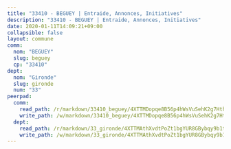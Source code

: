 ```yaml
---
title: "33410 - BEGUEY | Entraide, Annonces, Initiatives"
description: "33410 - BEGUEY | Entraide, Annonces, Initiatives"
date: 2020-01-11T14:09:21+09:00
collapsible: false
layout: commune
comm:
  nom: "BEGUEY"
  slug: beguey
  cp: "33410"
dept:
  nom: "Gironde"
  slug: gironde
  num: "33"
peerpad:
  comm:
    read_path: /r/markdown/33410_beguey/4XTTMDopqe8B56p4hWsVuSehK2g7HthYfpQgsuNRkGsxvH7jG
    write_path: /w/markdown/33410_beguey/4XTTMDopqe8B56p4hWsVuSehK2g7HthYfpQgsuNRkGsxvH7jG-K3TgUZnax2dTXppkFjpm2ZpLEswRXYNRcScsecs6tGV3UcZ5y4LA5buSnQjBDJfyBA6hCNksYuL3qtk16Pg2PcJaBgh9Gx9sZzacMkdZnXqVnwQGCNimUNtRcBMh8k5bZ9ECWZSS
  dept:
    read_path: /r/markdown/33_gironde/4XTTMAthXvdtPoZt1bgYUR8GBybqy9b1tLUaaKDw5iKj57LRt
    write_path: /w/markdown/33_gironde/4XTTMAthXvdtPoZt1bgYUR8GBybqy9b1tLUaaKDw5iKj57LRt-K3TgU8ogmN5s8hbKrZhkV9P1KQiFepNWXjoYRvdMTW1jt7eRXTmrjG677tN9mcUTsALjzYGgb8mvcrYPJn2Jd8cTiBmF9aZcbgdcQL1kzCPJnSf6X8tpEcGPdTr5qT6cQqEpt6oQ
---
```


